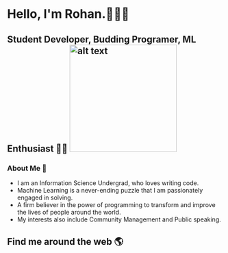 # Hello, I'm Rohan.🙋🏻‍♂️ 
## Student Developer, Budding Programer, ML Enthusiast 🧒🏻 <img src="https://user-images.githubusercontent.com/42442507/112508684-c7771800-8db5-11eb-8928-3f0c19ccac9a.png" alt="alt text" width=250 height=250>


### About Me 👀
* I am an Information Science Undergrad, who loves writing code. 
* Machine Learning is a never-ending puzzle that I am passionately engaged in solving.
* A firm believer in the power of programming to transform and improve the lives of people around the world. 
* My interests also include Community Management and Public speaking.

## Find me around the web 🌎

